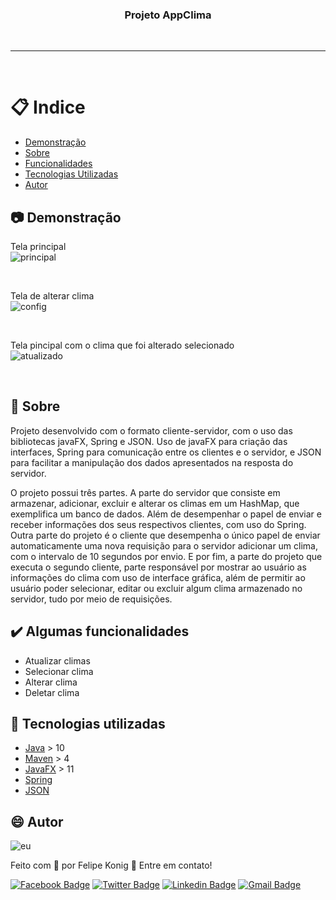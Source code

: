 <h3 align="center">Projeto AppClima</h3>

<br />

---
<br />

# :clipboard: Indice

- [Demonstração](#Demonstracao) 
- [Sobre](#Sobre)
- [Funcionalidades](#Funcionalidades)
- [Tecnologias Utilizadas](#Tecnologias-utilizadas)
- [Autor](#Autor)

## :camera: <a name="Demonstracao">Demonstração</a>

Tela principal
<br />
![principal](https://user-images.githubusercontent.com/49540283/117527846-4d85a180-afa5-11eb-876d-98a15b7a644d.png)


<br />

Tela de alterar clima
<br />
![config](https://user-images.githubusercontent.com/49540283/117527852-57a7a000-afa5-11eb-8b0b-683234e2c5e6.png)


<br />

Tela pincipal com o clima que foi alterado selecionado
<br />
![atualizado](https://user-images.githubusercontent.com/49540283/117527864-71e17e00-afa5-11eb-9988-353814eaa3e2.png)

<br />

## :pushpin: <a name="Sobre">Sobre</a>  

Projeto desenvolvido com o formato cliente-servidor, com o uso das bibliotecas javaFX, Spring e JSON. Uso de javaFX para criação das interfaces, Spring para comunicação entre os clientes e o servidor, e JSON para facilitar a manipulação dos dados apresentados na resposta do servidor.

O projeto possui três partes. A parte do servidor que consiste em armazenar, adicionar, excluir e alterar os climas em um HashMap, que exemplifica um banco de dados. Além de desempenhar o papel de enviar e receber informações dos seus respectivos clientes, com uso do Spring. Outra parte do projeto é o cliente que desempenha o único papel de enviar automaticamente uma nova requisição para o servidor adicionar um clima, com o intervalo de 10 segundos por envio. E por fim, a parte do projeto que executa o segundo cliente, parte responsável por mostrar ao usuário as informações do clima com uso de interface gráfica, além de permitir ao usuário poder selecionar, editar ou excluir algum clima armazenado no servidor, tudo por meio de requisições.   

## :heavy_check_mark: <a name="Funcionalidades">Algumas funcionalidades</a> 

- Atualizar climas
- Selecionar clima
- Alterar clima
- Deletar  clima

## :rocket: <a name="Tecnologias-utilizadas">Tecnologias utilizadas</a>  

- [Java](https://www.java.com/pt-BR/) > 10
- [Maven](https://maven.apache.org/) > 4
- [JavaFX](https://openjfx.io/) > 11
- [Spring](https://spring.io/)
- [JSON](https://www.json.org/json-en.html)

## :smile: <a name="Autor">Autor</a>  

![eu](https://user-images.githubusercontent.com/49540283/117379724-7840fe80-aeae-11eb-87fb-54a79b44233d.jpg)
   
Feito com 💙 por Felipe Konig :wave: Entre em contato!

[![Facebook Badge](https://img.shields.io/badge/Facebook-Felipe%20Konig-blue)](https://www.facebook.com/felipe.konig.3/)
[![Twitter Badge](https://img.shields.io/badge/Twitter-Felipe%20Konig-blue)](https://twitter.com/FelipeKonig4) 
[![Linkedin Badge](https://img.shields.io/badge/LinkedIn-Felipe%20Konig-blue)](https://www.linkedin.com/in/felipe-konig-10bb8a190/) 
[![Gmail Badge](https://img.shields.io/badge/Gmail-lipekonig%40gmail.com-orange)](mailto:lipekonig@gmail.com)
